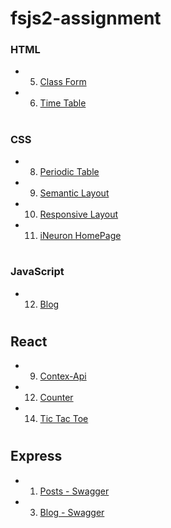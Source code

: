 # fsjs2-assignment

### HTML

- 5. [Class Form](https://cerulean-churros-2cc0b6.netlify.app/html/classform/)

- 6. [Time Table](https://cerulean-churros-2cc0b6.netlify.app/html/timetable/)

#

### CSS

- 8. [Periodic Table](https://cerulean-churros-2cc0b6.netlify.app/css/periodic%20table/)

- 9. [Semantic Layout](https://cerulean-churros-2cc0b6.netlify.app/css/semantic%20layout/)

- 10. [Responsive Layout](https://cerulean-churros-2cc0b6.netlify.app/css/responsive%20layout/)

- 11. [iNeuron HomePage](https://cerulean-churros-2cc0b6.netlify.app/css/ineuron%20homepage/)

#

### JavaScript

- 12. [Blog](https://cerulean-churros-2cc0b6.netlify.app/javascript/blog/)

#

## React

- 9. [Contex-Api](https://enchanting-axolotl-d85a21.netlify.app)

- 12. [Counter](https://tubular-tulumba-b2e832.netlify.app)

- 14. [Tic Tac Toe](https://animated-sprinkles-e2debb.netlify.app)

#

## Express

- 1. [Posts - Swagger](https://posts-userid007.vercel.app/api-docs)

- 3. [Blog - Swagger](https://blog-userid007.vercel.app/api-docs)
